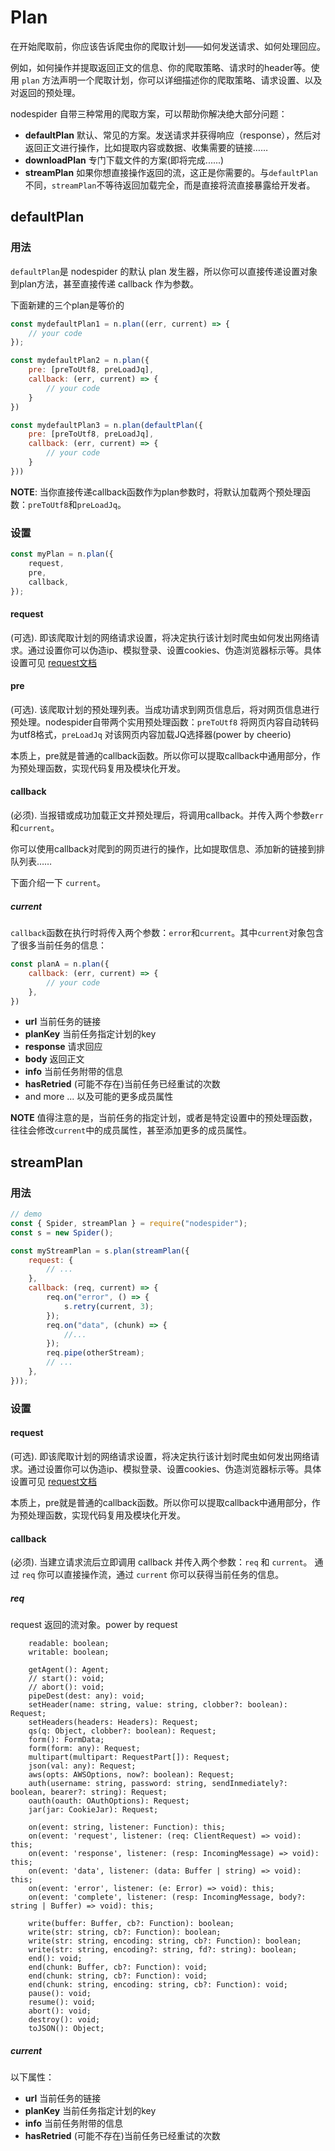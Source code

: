 # Plan

在开始爬取前，你应该告诉爬虫你的爬取计划——如何发送请求、如何处理回应。

例如，如何操作并提取返回正文的信息、你的爬取策略、请求时的header等。使用 `plan` 方法声明一个爬取计划，你可以详细描述你的爬取策略、请求设置、以及对返回的预处理。

nodespider 自带三种常用的爬取方案，可以帮助你解决绝大部分问题：
- **defaultPlan**   默认、常见的方案。发送请求并获得响应（response），然后对返回正文进行操作，比如提取内容或数据、收集需要的链接……
- **downloadPlan**  专门下载文件的方案(即将完成......)
- **streamPlan**    如果你想直接操作返回的流，这正是你需要的。与`defaultPlan`不同，`streamPlan`不等待返回加载完全，而是直接将流直接暴露给开发者。

## defaultPlan

### 用法

`defaultPlan`是 nodespider 的默认 plan 发生器，所以你可以直接传递设置对象到plan方法，甚至直接传递 callback 作为参数。

下面新建的三个plan是等价的
```javascript
const mydefaultPlan1 = n.plan((err, current) => {
    // your code
});

const mydefaultPlan2 = n.plan({
    pre: [preToUtf8, preLoadJq],
    callback: (err, current) => {
        // your code
    }
})

const mydefaultPlan3 = n.plan(defaultPlan({
    pre: [preToUtf8, preLoadJq],
    callback: (err, current) => {
        // your code
    }
}))
```
**NOTE**:   当你直接传递callback函数作为plan参数时，将默认加载两个预处理函数：`preToUtf8`和`preLoadJq`。

### 设置

```javascript
const myPlan = n.plan({
    request,
    pre,
    callback,
});
```

#### request
 (可选). 即该爬取计划的网络请求设置，将决定执行该计划时爬虫如何发出网络请求。通过设置你可以伪造ip、模拟登录、设置cookies、伪造浏览器标示等。具体设置可见 [request文档](https://www.npmjs.com/package/request#requestoptions-callback)

#### pre
(可选). 该爬取计划的预处理列表。当成功请求到网页信息后，将对网页信息进行预处理。nodespider自带两个实用预处理函数：`preToUtf8` 将网页内容自动转码为utf8格式，`preLoadJq` 对该网页内容加载JQ选择器(power by cheerio)

本质上，pre就是普通的callback函数。所以你可以提取callback中通用部分，作为预处理函数，实现代码复用及模块化开发。

#### callback
(必须). 当报错或成功加载正文并预处理后，将调用callback。并传入两个参数`err`和`current`。

你可以使用callback对爬到的网页进行的操作，比如提取信息、添加新的链接到排队列表……

下面介绍一下 `current`。

##### current

`callback`函数在执行时将传入两个参数：`error`和`current`。其中`current`对象包含了很多当前任务的信息：

```javascript
const planA = n.plan({
    callback: (err, current) => {
        // your code
    },
})
```
- **url** 当前任务的链接
- **planKey** 当前任务指定计划的key
- **response**    请求回应
- **body**    返回正文
- **info**  当前任务附带的信息
- **hasRetried**    (可能不存在)当前任务已经重试的次数
- and more ...  以及可能的更多成员属性
 
 **NOTE**   值得注意的是，当前任务的指定计划，或者是特定设置中的预处理函数，往往会修改`current`中的成员属性，甚至添加更多的成员属性。


## streamPlan

### 用法

```javascript
// demo
const { Spider, streamPlan } = require("nodespider");
const s = new Spider();

const myStreamPlan = s.plan(streamPlan({
    request: {
        // ...
    },
    callback: (req, current) => {
        req.on("error", () => {
            s.retry(current, 3);
        });
        req.on("data", (chunk) => {
            //...
        });
        req.pipe(otherStream);
        // ...
    },
}));
```

### 设置

#### request
 (可选). 即该爬取计划的网络请求设置，将决定执行该计划时爬虫如何发出网络请求。通过设置你可以伪造ip、模拟登录、设置cookies、伪造浏览器标示等。具体设置可见 [request文档](https://www.npmjs.com/package/request#requestoptions-callback)

本质上，pre就是普通的callback函数。所以你可以提取callback中通用部分，作为预处理函数，实现代码复用及模块化开发。

#### callback
(必须). 当建立请求流后立即调用 callback 并传入两个参数：`req` 和 `current`。
通过 `req` 你可以直接操作流，通过 `current` 你可以获得当前任务的信息。

##### req
request 返回的流对象。power by request
```
    readable: boolean;
    writable: boolean;

    getAgent(): Agent;
    // start(): void;
    // abort(): void;
    pipeDest(dest: any): void;
    setHeader(name: string, value: string, clobber?: boolean): Request;
    setHeaders(headers: Headers): Request;
    qs(q: Object, clobber?: boolean): Request;
    form(): FormData;
    form(form: any): Request;
    multipart(multipart: RequestPart[]): Request;
    json(val: any): Request;
    aws(opts: AWSOptions, now?: boolean): Request;
    auth(username: string, password: string, sendInmediately?: boolean, bearer?: string): Request;
    oauth(oauth: OAuthOptions): Request;
    jar(jar: CookieJar): Request;

    on(event: string, listener: Function): this;
    on(event: 'request', listener: (req: ClientRequest) => void): this;
    on(event: 'response', listener: (resp: IncomingMessage) => void): this;
    on(event: 'data', listener: (data: Buffer | string) => void): this;
    on(event: 'error', listener: (e: Error) => void): this;
    on(event: 'complete', listener: (resp: IncomingMessage, body?: string | Buffer) => void): this;

    write(buffer: Buffer, cb?: Function): boolean;
    write(str: string, cb?: Function): boolean;
    write(str: string, encoding: string, cb?: Function): boolean;
    write(str: string, encoding?: string, fd?: string): boolean;
    end(): void;
    end(chunk: Buffer, cb?: Function): void;
    end(chunk: string, cb?: Function): void;
    end(chunk: string, encoding: string, cb?: Function): void;
    pause(): void;
    resume(): void;
    abort(): void;
    destroy(): void;
    toJSON(): Object;
```

##### current
以下属性：
- **url** 当前任务的链接
- **planKey** 当前任务指定计划的key
- **info**  当前任务附带的信息
- **hasRetried**    (可能不存在)当前任务已经重试的次数
